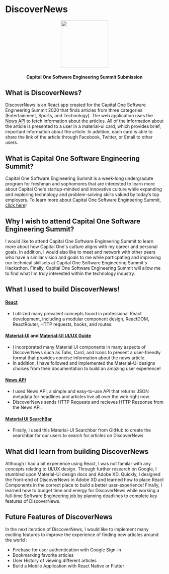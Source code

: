 # DiscoverNews
<p align="center">
    <img src="https://cdn.lensa.com/img/company-logos/bdc1584d250ab1a65f2b4b4a78f2c7ac" width="150">
  </a>
  <h4 align="center">Capital One Software Engineering Summit Submission</h4>
  
## What is DiscoverNews?
DiscoverNews is an React app created for the Capital One Software Engineering Summit 2020 that finds articles from three categories (Entertainment, Sports, and     Technology). The web application uses the [News API](https://newsapi.org/ "News API Documentation") to fetch information about the articles.  All of the information about the article is presented to a user in a material-ui card, which provides brief, important information about the article. In addition, each card is able to share the link of the article through Facebook, Twitter, or Email to other users. 

## What is Capital One Software Engineering Summit? 
Capital One Software Engineering Summit is a week-long undergradute program for freshman and sophomores that are interested to learn more about Capital One's startup-minded and innovative culture while expanding and exploring technology and problem-solving skills valued by today’s top employers. To learn more about Capital One Software Engineering Summit, [click here](https://campus.capitalone.com/summits/ "Capital One SES")! 

## Why I wish to attend Capital One Software Engineering Summit?
I would like to attend Capital One Software Engineering Summit to learn more about how Capital One's culture aligns with my career and personal goals. In addition, I would also like to meet and network with other peers who have a similar vision and goals to me while particpating and improving our technical skillsets at Capital One Software Engineering Summit's Hackathon. Finally, Capital One Software Engineering Summit will allow me to find what I'm truly interested within the technology industry. 

## What I used to build DiscoverNews! 
#### [React](https://reactjs.org/ "React") 
* I utilized many prevalent concepts found in professional React development, including a modular component design, ReactDOM, ReactRouter, HTTP requests, hooks, and routes.
#### [Material-UI](https://material-ui.com/ "Material-UI") and [Material-UI UI/UX Guide](https://material.io/design "Material-UI Design UI/UX Guide")
* I incorporated many Material UI components in many aspects of DiscoverNews such as Tabs, Card, and Icons to present a user-friendly format that provides concise information about the news article. 
* In addition, I have followed and implemented the Material-UI designs choices from their documentation to build an amazing user experience!
#### [News API](https://newsapi.org/ "News API Documentation") 
*  I used News API, a simple and easy-to-use API that returns JSON metadata for headlines and articles live all over the web right now.
*  DiscoverNews sends HTTP Requests and recieves HTTP Response from the News API.
#### [Material UI SearchBar](https://github.com/TeamWertarbyte/material-ui-search-bar, "Material-UI Searchbar") 
* Finally, I used this Material-UI Searchbar from GitHub to create the searchbar for our users to search for articles on DiscoverNews 

## What did I learn from building DiscoverNews 
Although I had a bit experience using React, I was not familar with any concepts relating to UI/UX design. Through further research on Google, I stumbled upon Material-UI design docs and Adobe XD. Quickly, I designed the front-end of DiscoverNews in Adobe XD and learned how to place React Components in the correct place to build a better user-experience! Finally, I learned how to budget time and energy for DiscoverNews while working a full-time Software Engineering job by planning deadlines to complete key features of DiscoverNews. 

## Future Features of DiscoverNews 
In the next iteration of DiscoverNews, I would like to implement many exciting features to improve the experience of finding new articles around the world : 
* Firebase for user authentication with Google Sign-in 
* Bookmarking favorite articles 
* User History of viewing different articles 
* Build a Mobile Application with React Native or Flutter 
    
</p>
